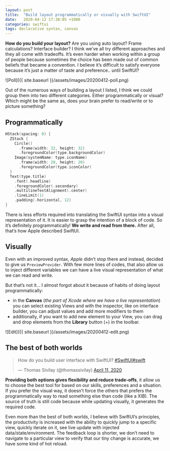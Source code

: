 ```yaml
---
layout: post
title:  "Build layout programmatically or visually with SwiftUI"
date:   2020-04-12 17:38:05 +1000
categories: swiftui
tags: declarative syntax, canvas
---
```

**How do you build your layout?** Are you using auto layout? Frame calculations? Interface builder? I think we’ve all try different approaches and they all come with tradeoffs. It’s even harder when working within a group of people because sometimes the choice has been made out of common beliefs that became a convention. I believe it’s difficult to satisfy everyone because it’s just a matter of taste and preference.. until SwiftUI?

![Poll]({{ site.baseurl }}/assets/images/20200412-poll.png)

Out of the numerous ways of building a layout I listed, I think we could group them into two different categories. Either programmatically or visual? Which might be the same as, does your brain prefer to read/write or to picture something?

## Programmatically

```swift
HStack(spacing: 0) {
  ZStack {
    Circle()
      .frame(width: 32, height: 32)
      .foregroundColor(type.backgroundColor)
    Image(systemName: type.iconName)
      .frame(width: 20, height: 20)
      .foregroundColor(type.iconColor)
  }
  Text(type.title)
    .font(.headline)
    .foregroundColor(.secondary)
    .multilineTextAlignment(.center)
    .lineLimit(1)
    .padding(.horizontal, 12)
}
```

There is less efforts required into translating the SwiftUI syntax into a visual representation of it. It is easier to grasp the intention of a block of code. So it’s definitely programmatically! **We write and read from there.** After all, that’s how Apple described SwiftUI.

## Visually

Even with an improved syntax, *Apple* didn’t stop there and instead, decided to give us `PreviewProvider`. With few more lines of codes, that also allow us to inject different variables we can have a live visual representation of what we can read and write.

But that’s not it… I almost forgot about it because of habits of doing layout programmatically:

- in the **Canvas** (*the part of Xcode where we have a live representation*) you can select existing Views and with the inspector, like on interface builder, you can adjust values and add more modifiers to them
- additionally, if you want to add new element to your View, you can drag and drop elements from the **Library** button (+) in the toolbar.

![Edit]({{ site.baseurl }}/assets/images/20200412-edit.png)

## The best of both worlds

<blockquote class="twitter-tweet"><p lang="en" dir="ltr">How do you build user interface with SwiftUI? <a href="https://twitter.com/hashtag/SwiftUI?src=hash&amp;ref_src=twsrc%5Etfw">#SwiftUI</a><a href="https://twitter.com/hashtag/swift?src=hash&amp;ref_src=twsrc%5Etfw">#swift</a></p>&mdash; Thomas Sivilay (@thomassivilay) <a href="https://twitter.com/thomassivilay/status/1249123120683929602?ref_src=twsrc%5Etfw">April 11, 2020</a></blockquote> <script async src="https://platform.twitter.com/widgets.js" charset="utf-8"></script>


**Providing both options gives flexibility and reduce trade-offs**, it allow us to choose the best tool for based on our skills, preferences and a situation. If you prefer the visual way, it doesn’t force the others that prefers the programmatically way to read something else than code (like a XIB). The source of truth is still code because while updating visually, it generates the required code.

Even more than the best of both worlds, I believe with SwiftUI’s principles, the productivity is increased with the ability to quickly jump to a specific view, quickly iterate on it, see live update with injected data/state/environment. The feedback loop is shorter, we don’t need to navigate to a particular view to verify that our tiny change is accurate, we have some kind of hot reload.
